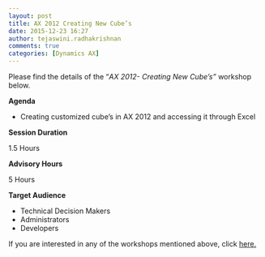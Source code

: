 ```yaml
---
layout: post
title: AX 2012 Creating New Cube’s
date: 2015-12-23 16:27
author: tejaswini.radhakrishnan
comments: true
categories: [Dynamics AX]
---
```

Please find the details of the “<em>AX 2012- Creating New Cube’s”</em> workshop below.

<strong>Agenda</strong>
<ul>
	<li>Creating customized cube’s in AX 2012 and accessing it through Excel</li>
</ul>
<strong>Session Duration</strong>

1.5 Hours

<strong>Advisory Hours</strong>

5 Hours

<strong>Target Audience</strong>
<ul>
	<li>Technical Decision Makers</li>
	<li>Administrators</li>
	<li>Developers</li>
</ul>
If you are interested in any of the workshops mentioned above, click <a href="mailto:blog_ptsdynamics@microsoft.com?Subject=Dynamics%20AX%20Workshops%20-%20Registration&amp;Body=PLEASE%20FILL%20IN%20THE%20FOLLOWING%20DETAILS%0A%0AName%3A%0ACompany%20Name%3A%0APartner%20ID%3A%0AContact%20number%3A%0AEmail%20ID%3A%0AProducts%20interested%20in%3A%0ASessions%20interested%20in%3A">here.</a>

&nbsp;
